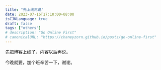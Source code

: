 ```yaml
---
title: "先上线再说"
date: 2023-07-16T17:10:00+08:00
isCJKLanguage: true
draft: false
tags: ["others"]
# description: "Go Online First"
# canonicalURL: "https://chaneyzorn.github.io/posts/go-online-first"
---
```


先把博客上线了，内容以后再说。

今晚就要，加个班辛苦一下，谢谢。
